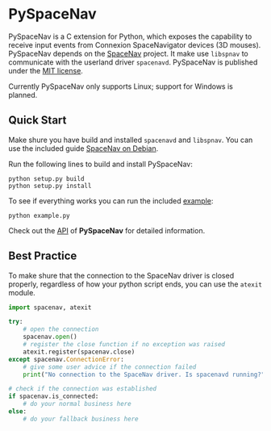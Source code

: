 PySpaceNav
==========

PySpaceNav is a C extension for Python, which exposes the capability to receive input events from Connexion SpaceNavigator devices (3D mouses). PySpaceNav depends on the [SpaceNav] project. It make use `libspnav` to communicate with the userland driver `spacenavd`. PySpaceNav is published under the [MIT license].

Currently PySpaceNav only supports Linux; support for Windows is planned.

Quick Start
-----------

Make shure you have build and installed `spacenavd` and `libspnav`. You can use the included guide [SpaceNav on Debian].

Run the following lines to build and install PySpaceNav:

```shell
python setup.py build
python setup.py install
```

To see if everything works you can run the included [example](example.py):

```shell
python example.py
```

Check out the [API] of **PySpaceNav** for detailed information.

Best Practice
-------------

To make shure that the connection to the SpaceNav driver is closed properly, 
regardless of how your python script ends, you can use the `atexit` module.

```python
import spacenav, atexit

try:
	# open the connection
	spacenav.open()
	# register the close function if no exception was raised
	atexit.register(spacenav.close)
except spacenav.ConnectionError:
	# give some user advice if the connection failed
	print("No connection to the SpaceNav driver. Is spacenavd running?")

# check if the connection was established
if spacenav.is_connected:
	# do your normal business here
else:
	# do your fallback business here
```

[SpaceNav]: http://spacenav.sourceforge.net/
[SpaceNav on Debian]: doc/spacenav_on_debian.md
[MIT license]: http://opensource.org/licenses/MIT
[API]: doc/api.md

